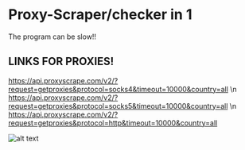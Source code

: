 # Proxy-Scraper/checker in 1

The program can be slow!!

## LINKS FOR PROXIES!
https://api.proxyscrape.com/v2/?request=getproxies&protocol=socks4&timeout=10000&country=all \n
https://api.proxyscrape.com/v2/?request=getproxies&protocol=socks5&timeout=10000&country=all \n
https://api.proxyscrape.com/v2/?request=getproxies&protocol=http&timeout=10000&country=all







![alt text](https://cdn.discordapp.com/attachments/798475727829598228/824380187277656145/download.png)

